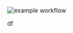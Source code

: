 ![example workflow](https://github.com/lukasz-cpu/KafkaCrusher/actions/workflows/main.yml/badge.svg)

df